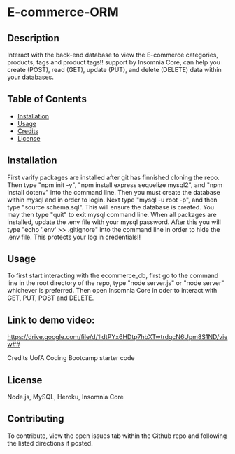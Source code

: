 # E-commerce-ORM

## Description
Interact with the back-end database to view the E-commerce categories, products, tags and product tags!!  support by Insomnia Core,  can help you create (POST), read (GET), update (PUT), and delete (DELETE) data within your databases.

## Table of Contents 
* [Installation](#installation)
* [Usage](#usage)
* [Credits](#credits)
* [License](#license)

## Installation 
First varify packages are installed after git has finnished cloning the repo. Then type  "npm init -y", "npm install express sequelize mysql2", and "npm install dotenv" into the command line. Then you must create the database within mysql and in order to login. Next type "mysql -u root -p", and then type "source schema.sql". This will ensure the database is created. You may then type "quit" to exit mysql command line. When all packages are installed, update the .env file with your mysql password. After this you will type "echo '.env' >> .gitignore" into the command line in order to hide the .env file. This  protects your log in credentials!!

## Usage
To first start interacting with the ecommerce_db, first go to the command line in the root directory of the repo,  type "node server.js" or "node server" whichever is preferred. Then open Insomnia Core in oder to interact with GET, PUT, POST and DELETE.


## Link to demo video:
https://drive.google.com/file/d/1ldtPYx6HDtp7hbXTwtrdgcN6Upm8S1ND/view## 

Credits
UofA Coding Bootcamp starter code

## License
Node.js, MySQL, Heroku, Insomnia Core

## Contributing
To contribute, view the open issues tab within the Github repo and following the listed directions if posted. 
